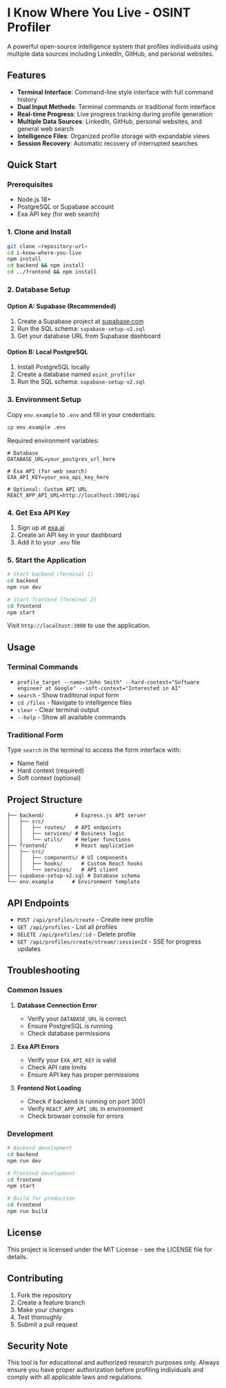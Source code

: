 # I Know Where You Live - OSINT Profiler

A powerful open-source intelligence system that profiles individuals using multiple data sources including LinkedIn, GitHub, and personal websites.

## Features

- **Terminal Interface**: Command-line style interface with full command history
- **Dual Input Methods**: Terminal commands or traditional form interface
- **Real-time Progress**: Live progress tracking during profile generation
- **Multiple Data Sources**: LinkedIn, GitHub, personal websites, and general web search
- **Intelligence Files**: Organized profile storage with expandable views
- **Session Recovery**: Automatic recovery of interrupted searches

## Quick Start

### Prerequisites

- Node.js 18+ 
- PostgreSQL or Supabase account
- Exa API key (for web search)

### 1. Clone and Install

```bash
git clone <repository-url>
cd i-know-where-you-live
npm install
cd backend && npm install
cd ../frontend && npm install
```

### 2. Database Setup

#### Option A: Supabase (Recommended)
1. Create a Supabase project at [supabase.com](https://supabase.com)
2. Run the SQL schema: `supabase-setup-v2.sql`
3. Get your database URL from Supabase dashboard

#### Option B: Local PostgreSQL
1. Install PostgreSQL locally
2. Create a database named `osint_profiler`
3. Run the SQL schema: `supabase-setup-v2.sql`

### 3. Environment Setup

Copy `env.example` to `.env` and fill in your credentials:

```bash
cp env.example .env
```

Required environment variables:
```env
# Database
DATABASE_URL=your_postgres_url_here

# Exa API (for web search)
EXA_API_KEY=your_exa_api_key_here

# Optional: Custom API URL
REACT_APP_API_URL=http://localhost:3001/api
```

### 4. Get Exa API Key

1. Sign up at [exa.ai](https://exa.ai)
2. Create an API key in your dashboard
3. Add it to your `.env` file

### 5. Start the Application

```bash
# Start backend (Terminal 1)
cd backend
npm run dev

# Start frontend (Terminal 2)
cd frontend
npm start
```

Visit `http://localhost:3000` to use the application.

## Usage

### Terminal Commands

- `profile_target --name="John Smith" --hard-context="Software engineer at Google" --soft-context="Interested in AI"`
- `search` - Show traditional input form
- `cd /files` - Navigate to intelligence files
- `clear` - Clear terminal output
- `--help` - Show all available commands

### Traditional Form

Type `search` in the terminal to access the form interface with:
- Name field
- Hard context (required)
- Soft context (optional)

## Project Structure

```
├── backend/          # Express.js API server
│   ├── src/
│   │   ├── routes/   # API endpoints
│   │   ├── services/ # Business logic
│   │   └── utils/    # Helper functions
├── frontend/         # React application
│   ├── src/
│   │   ├── components/ # UI components
│   │   ├── hooks/      # Custom React hooks
│   │   └── services/   # API client
├── supabase-setup-v2.sql # Database schema
└── env.example      # Environment template
```

## API Endpoints

- `POST /api/profiles/create` - Create new profile
- `GET /api/profiles` - List all profiles
- `DELETE /api/profiles/:id` - Delete profile
- `GET /api/profiles/create/stream/:sessionId` - SSE for progress updates

## Troubleshooting

### Common Issues

1. **Database Connection Error**
   - Verify your `DATABASE_URL` is correct
   - Ensure PostgreSQL is running
   - Check database permissions

2. **Exa API Errors**
   - Verify your `EXA_API_KEY` is valid
   - Check API rate limits
   - Ensure API key has proper permissions

3. **Frontend Not Loading**
   - Check if backend is running on port 3001
   - Verify `REACT_APP_API_URL` in environment
   - Check browser console for errors

### Development

```bash
# Backend development
cd backend
npm run dev

# Frontend development
cd frontend
npm start

# Build for production
cd frontend
npm run build
```

## License

This project is licensed under the MIT License - see the LICENSE file for details.

## Contributing

1. Fork the repository
2. Create a feature branch
3. Make your changes
4. Test thoroughly
5. Submit a pull request

## Security Note

This tool is for educational and authorized research purposes only. Always ensure you have proper authorization before profiling individuals and comply with all applicable laws and regulations.